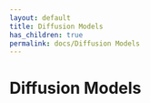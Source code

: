 ```yaml
---
layout: default
title: Diffusion Models
has_children: true
permalink: docs/Diffusion Models
---
```

# Diffusion Models

